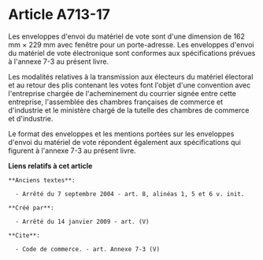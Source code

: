 # Article A713-17

Les enveloppes d'envoi du matériel de vote sont d'une dimension de 162 mm × 229 mm avec fenêtre pour un porte-adresse. Les
enveloppes d'envoi du matériel de vote électronique sont conformes aux spécifications prévues à l'annexe 7-3 au présent
livre. 

Les modalités relatives à la transmission aux électeurs du matériel électoral et au retour des plis contenant les votes font
l'objet d'une convention avec l'entreprise chargée de l'acheminement du courrier signée entre cette entreprise, l'assemblée
des chambres françaises de commerce et d'industrie et le ministère chargé de la tutelle des chambres de commerce et
d'industrie. 

Le format des enveloppes et les mentions portées sur les enveloppes d'envoi du matériel de vote répondent également aux
spécifications qui figurent à l'annexe 7-3 au présent livre.

**Liens relatifs à cet article**

	**Anciens textes**:

	  - Arrêté du 7 septembre 2004 - art. 8, alinéas 1, 5 et 6 v. init.

	**Créé par**:

	  - Arrêté du 14 janvier 2009 - art. (V)

	**Cite**:

	  - Code de commerce. - art. Annexe 7-3 (V)
